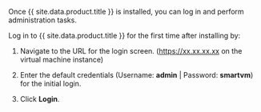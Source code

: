 Once {{ site.data.product.title }} is installed, you can log in and perform
administration tasks.

Log in to {{ site.data.product.title }} for the first time after installing by:

1.  Navigate to the URL for the login screen. (<https://xx.xx.xx.xx> on
    the virtual machine instance)

2.  Enter the default credentials (Username: **admin** | Password:
    **smartvm**) for the initial login.

3.  Click **Login**.
